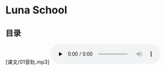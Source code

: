# Luna School

## 目录

  [课文/01音轨.mp3]
  <audio controls="" loop="false" preload="none">
      <source src="./课文/01音轨.mp3" type="audio/mp3">
  </audio>

